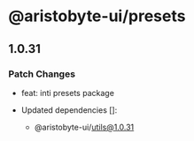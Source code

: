 # @aristobyte-ui/presets

## 1.0.31

### Patch Changes

- feat: inti presets package

- Updated dependencies []:
  - @aristobyte-ui/utils@1.0.31
